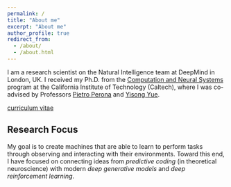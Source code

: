```yaml
---
permalink: /
title: "About me"
excerpt: "About me"
author_profile: true
redirect_from:
  - /about/
  - /about.html
---
```


I am a research scientist on the Natural Intelligence team at DeepMind in London, UK. I received my Ph.D. from the [Computation and Neural Systems](http://www.cns.caltech.edu) program at the California Institute of Technology (Caltech), where I was co-advised by Professors [Pietro Perona](http://www.vision.caltech.edu/people.html) and [Yisong Yue](http://www.yisongyue.com/about.php).

[curriculum vitae](../files/marino_cv.pdf)

## Research Focus

My goal is to create machines that are able to learn to perform tasks through observing and interacting with their environments. Toward this end, I have focused on connecting ideas from *predictive coding* (in theoretical neuroscience) with modern *deep generative models* and *deep reinforcement learning*.
